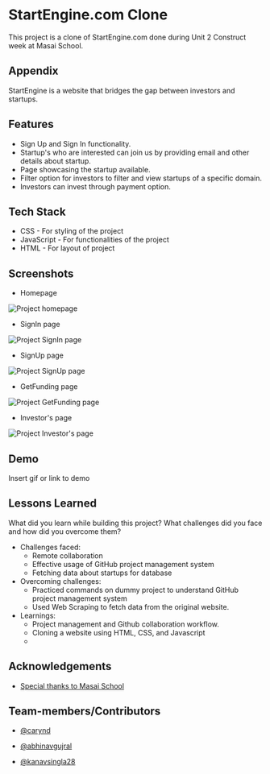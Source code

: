 
# StartEngine.com Clone

This project is a clone of StartEngine.com done during Unit 2 Construct week at Masai School.


## Appendix

StartEngine is a website that bridges the gap between investors and startups.

  

  
## Features

- Sign Up and Sign In functionality.
- Startup's who are interested can join us by providing email and other details about startup.
- Page showcasing the startup available.
- Filter option for investors to filter and view startups of a specific domain. 
- Investors can invest through payment option.


## Tech Stack

 
 - CSS  - For styling of the project
 - JavaScript - For functionalities of the project
- HTML - For layout of project



  
## Screenshots
- Homepage

![Project homepage](https://miro.medium.com/max/1000/1*rhWqb3etdnMtXt_M_yqCgA.png)

- SignIn page

![Project SignIn page](https://miro.medium.com/max/700/1*R78-SjpD8YVTWPUaVq0L4w.png)

- SignUp page

![Project SignUp page](https://miro.medium.com/max/700/1*WLYGba3UfsewQvaO3kfW5g.png)

- GetFunding page

![Project GetFunding page](https://miro.medium.com/max/700/1*KgudHeq-zJkMq3lr2-CzAw.png)

- Investor's page

![Project Investor's page](https://miro.medium.com/max/700/1*jPDsyAXgSPMwNPtPeNHNew.png)

## Demo

Insert gif or link to demo

  
## Lessons Learned

What did you learn while building this project? What challenges did you face and how did you overcome them?

- Challenges faced:
  - Remote collaboration
  - Effective usage of GitHub project management system
  - Fetching data about startups for database  
- Overcoming challenges:
  - Practiced commands on dummy project to understand GitHub project management system
  - Used Web Scraping to fetch data from the original website.
- Learnings:
  - Project management and Github collaboration workflow.
  - Cloning a website using HTML, CSS, and Javascript
  - 
## Acknowledgements

  - [Special thanks to Masai School](https://https://masaischool.com)
  
  
## Team-members/Contributors

- [@carynd](https://www.github.com/carynd)

- [@abhinavgujral](https://wwww.github.com/abhinavgujral)

- [@kanavsingla28](https://wwww.github.com/kanavsingla28)
  
